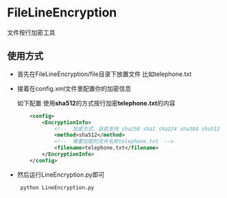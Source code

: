 # FileLineEncryption
文件按行加密工具

## 使用方式
 - 首先在FileLineEncryption/file目录下放置文件
比如telephone.txt

 - 接着在config.xml文件里配置你的加密信息

    如下配置 使用**sha512**的方式按行加密**telephone.txt**的内容
    ```xml
        <config>
            <EncryptionInfo>
                <!--  加密方式，目前支持 sha256 sha1 sha224 sha384 sha512  -->
                <method>sha512</method>
                <!--  需要加密的文件名称telephone.txt  -->
                <filename>telephone.txt</filename>
            </EncryptionInfo>
        </config>

    ```
 - 然后运行LineEncryption.py即可
    ```
     python LineEncryption.py
    ```

